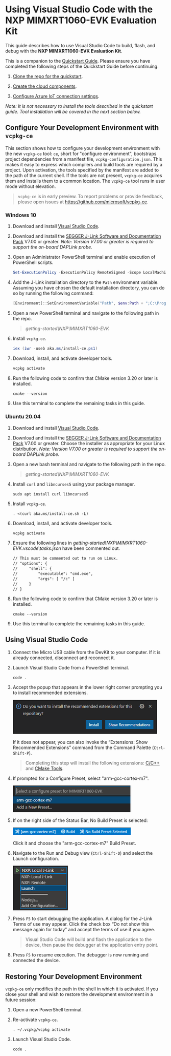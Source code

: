 # Using Visual Studio Code with the NXP MIMXRT1060-EVK Evaluation Kit

This guide describes how to use Visual Studio Code to build, flash, and debug with the **NXP MIMXRT1060-EVK Evaluation Kit**.

This is a companion to the [Quickstart Guide](https://docs.microsoft.com/en-us/azure/iot-develop/quickstart-devkit-nxp-mimxrt1060-evk). Please ensure you have completed the following steps of the Quickstart Guide before continuing.

1.	[Clone the repo for the quickstart](https://docs.microsoft.com/en-us/azure/iot-develop/quickstart-devkit-nxp-mimxrt1060-evk#clone-the-repo-for-the-quickstart).

1.	[Create the cloud components](https://docs.microsoft.com/en-us/azure/iot-develop/quickstart-devkit-nxp-mimxrt1060-evk#create-the-cloud-components).

1.	[Configure Azure IoT connection settings](https://docs.microsoft.com/en-us/azure/iot-develop/quickstart-devkit-nxp-mimxrt1060-evk#add-configuration).

 _*Note: It is not necessary to install the tools described in the quickstart guide. Tool installation will be covered in the next section below.*_

## Configure Your Development Environment with `vcpkg-ce`

This section shows how to configure your development environment with the new `vcpkg-ce` tool: `ce`, short for "configure environment", bootstraps project dependencies from a manifest file, `vcpkg-configuration.json`. This makes it easy to express which compilers and build tools are required by a project. Upon activation, the tools specified by the manifest are added to the path of the current shell. If the tools are not present, `vcpkg-ce` acquires them and installs them to a common location. The `vcpkg-ce` tool runs in user mode without elevation.

> `vcpkg-ce` is in early preview. To report problems or provide feedback, please open issues at https://github.com/microsoft/vcpkg-ce.

### Windows 10

1. Download and install [Visual Studio Code](https://code.visualstudio.com/download).

1. Download and install the [SEGGER J-Link Software and Documentation Pack](https://www.segger.com/downloads/jlink/#J-LinkSoftwareAndDocumentationPack) V7.00 or greater. _Note: Version V7.00 or greater is required to support the on-board DAPLink probe._

1. Open an Administrator PowerShell terminal and enable execution of PowerShell scripts.

    ```PowerShell
    Set-ExecutionPolicy -ExecutionPolicy RemoteSigned -Scope LocalMachine
    ```

1. Add the J-Link installation directory to the `Path` environment variable. Assuming you have chosen the default installation directory, you can do so by running the following command:

    ```PowerShell
    [Environment]::SetEnvironmentVariable("Path", $env:Path + ";C:\Program Files (x86)\SEGGER\JLink", "Machine")
    ```

1. Open a new PowerShell terminal and navigate to the following path in the repo.

    > *getting-started\NXP\MIMXRT1060-EVK*

1. Install `vcpkg-ce`.

    ```PowerShell
    iex (iwr -useb aka.ms/install-ce.ps1)
    ```

1. Download, install, and activate developer tools.

    ```PowerShell
    vcpkg activate
    ```

1. Run the following code to confirm that CMake version 3.20 or later is installed.

    ```PowerShell
    cmake --version
    ```

1. Use this terminal to complete the remaining tasks in this guide.   

### Ubuntu 20.04

1. Download and install [Visual Studio Code](https://code.visualstudio.com/download).

1. Download and install the [SEGGER J-Link Software and Documentation Pack](https://www.segger.com/downloads/jlink/#J-LinkSoftwareAndDocumentationPack) V7.00 or greater. Choose the installer as appropriate for your Linux distribution. _Note: Version V7.00 or greater is required to support the on-board DAPLink probe._

1. Open a new bash terminal and navigate to the following path in the repo.

    > *getting-started\NXP\MIMXRT1060-EVK*

1. Install `curl` and `libncurses5` using your package manager.

    ```Shell
    sudo apt install curl libncurses5
    ```
  
1. Install `vcpkg-ce`.

    ```Shell
    . <(curl aka.ms/install-ce.sh -L)
    ```

1. Download, install, and activate developer tools.

    ```Shell
    vcpkg activate
    ```

1. Ensure the following lines in *getting-started\NXP\MIMXRT1060-EVK\.vscode\tasks.json* have been commented out.

    ```jsonc
    // This must be commented out to run on Linux.
    // "options": {
    //     "shell": {
    //         "executable": "cmd.exe",
    //         "args": [ "/c" ]
    //     }
    // }
    ```

1. Run the following code to confirm that CMake version 3.20 or later is installed.

    ```Shell
    cmake --version
    ```

1. Use this terminal to complete the remaining tasks in this guide.   

## Using Visual Studio Code

1. Connect the Micro USB cable from the DevKit to your computer. If it is already connected, disconnect and reconnect it.

1. Launch Visual Studio Code from a PowerShell terminal.

    ```PowerShell
    code .
    ```

1. Accept the popup that appears in the lower right corner prompting you to install recommended extensions.

    ![recommended-extensions](../../docs/media/vscode-recommended-extensions.png)

    If it does not appear, you can also invoke the “Extensions: Show Recommended Extensions” command from the Command Palette (`Ctrl-Shift-P`).

    > Completing this step will install the following extensions: [C/C++](https://marketplace.visualstudio.com/items?itemName=ms-vscode.cpptools) and [CMake Tools](https://marketplace.visualstudio.com/items?itemName=ms-vscode.cmake-tools).
 
1. If prompted for a Configure Preset, select "arm-gcc-cortex-m7".

    ![configure-preset](../../docs/media/vscode-mimxrt1060evk-configure-preset.png)

1. If on the right side of the Status Bar, No Build Preset is selected:

    ![build-preset](../../docs/media/vscode-build-preset-m7.png)

    Click it and choose the "arm-gcc-cortex-m7" Build Preset.

1. Navigate to the Run and Debug view (`Ctrl-Shift-D`) and select the Launch configuration.

    ![launch-configuration](../../docs/media/vscode-mimxrt1060evk-launch-configuration.png)

1. Press `F5` to start debugging the application. A dialog for the J-Link Terms of use may appear. Click the check box “Do not show this message again for today” and accept the terms of use if you agree.

    > Visual Studio Code will build and flash the application to the device, then pause the debugger at the application entry point.

1. Press `F5` to resume execution. The debugger is now running and connected the device.

## Restoring Your Development Environment

`vcpkg-ce` only modifies the path in the shell in which it is activated. If you close your shell and wish to restore the development environment in a future session:

1. Open a new PowerShell terminal.

1. Re-activate `vcpkg-ce`.

    ```Shell
    . ~/.vcpkg/vcpkg activate
    ```

1. Launch Visual Studio Code.

    ```Shell
    code .
    ```
